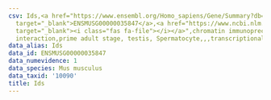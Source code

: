 ```yaml
---
csv: Ids,<a href="https://www.ensembl.org/Homo_sapiens/Gene/Summary?db=core;g=ENSMUSG00000035847"
  target="_blank">ENSMUSG00000035847</a>,<a href="https://www.ncbi.nlm.nih.gov/pubmed/25450459"
  target="_blank"><i class="fas fa-file"></i></a>",chromatin immunoprecipitation assay,direct
  interaction,prime adult stage, testis, Spermatocyte,,,transcriptional regulation,
data_alias: Ids
data_id: ENSMUSG00000035847
data_numevidence: 1
data_species: Mus musculus
data_taxid: '10090'
title: Ids
---
```

